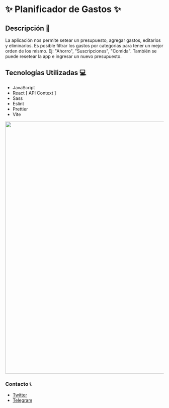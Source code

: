 # ✨ Planificador de Gastos ✨

## Descripción 📑

La aplicación nos permite setear un presupuesto, agregar gastos, editarlos y eliminarlos. Es posible filtrar los gastos por categorias para tener un mejor orden de los mismo. Ej: "Ahorro", "Suscripciones", "Comida". También se puede resetear la app e ingresar un nuevo presupuesto.

## Tecnologías Utilizadas 💻

- JavaScript
- React [ API Context ]
- Sass
- Eslint
- Prettier
- Vite

<center><img src="https://i.imgur.com/hOt66WH.png" width="800"/></center>

### Contacto 📞

- [Twitter](https://twitter.com/Octaviocossy)  
- [Telegram](https://xn--r1a.click/Octaviocossy)
